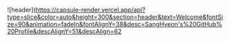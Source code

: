 ![header](https://capsule-render.vercel.app/api?type=slice&color=auto&height=300&section=header&text=Welcome&fontSize=90&animation=fadeIn&fontAlignY=38&desc=SangHyeon's%20GitHub%20Profile&descAlignY=51&descAlign=62 
